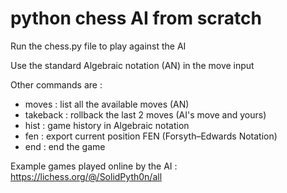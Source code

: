 # python chess AI from scratch

Run the chess.py file to play against the AI

Use the standard Algebraic notation (AN) in the move input

Other commands are :
- moves : list all the available moves (AN)
- takeback : rollback the last 2 moves (AI's move and yours)
- hist : game history in Algebraic notation
- fen : export current position FEN (Forsyth–Edwards Notation)
- end : end the game

Example games played online by the AI : https://lichess.org/@/SolidPyth0n/all
